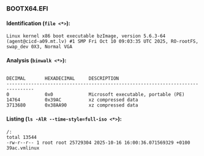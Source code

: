 ### BOOTX64.EFI
#### Identification (`file <*>`):
```
Linux kernel x86 boot executable bzImage, version 5.6.3-64 (agent@cicd-a09.mt.lv) #1 SMP Fri Oct 10 09:03:35 UTC 2025, RO-rootFS, swap_dev 0X3, Normal VGA
```
#### Analysis (`binwalk <*>`):
```

DECIMAL       HEXADECIMAL     DESCRIPTION
--------------------------------------------------------------------------------
0             0x0             Microsoft executable, portable (PE)
14764         0x39AC          xz compressed data
3713680       0x38AA90        xz compressed data
```
#### Listing (`ls -AlR --time-style=full-iso <*>`):
```
/:
total 13544
-rw-r--r-- 1 root root 25729304 2025-10-16 16:00:36.071569329 +0100 39ac.vmlinux
```

